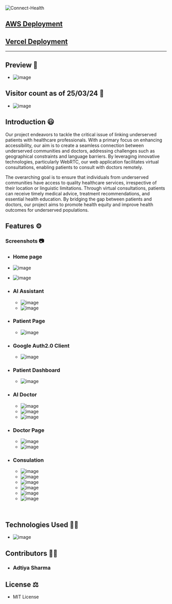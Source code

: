 ![Connect-Health](https://socialify.git.ci/SomSingh23/Connect-Health/image?description=1&descriptionEditable=Health%20Care%20Access%20for%20Underserved%20Community&font=Inter&language=1&name=1&owner=1&pattern=Solid&theme=Dark)

## [AWS Deployment](https://app.connect-health.xyz/)
## [Vercel Deployment](https://connectihealth.vercel.app)

<hr>

## Preview 💫
 - ![image](https://github.com/SomSingh23/Alpine_Hackiniiitp/assets/91485305/f65332b0-f583-4b22-b7f4-ce7e68357980)

## Visitor count as of 25/03/24 🚀
 - ![image](https://github.com/SomSingh23/Connect-Health/assets/91485305/d69e3d69-0f66-4b51-bc32-5b99f1fc40fd)


## Introduction 😃
Our project endeavors to tackle the critical issue of linking underserved patients with healthcare professionals. With a primary focus on enhancing accessibility, our aim is to create a seamless connection between underserved communities and doctors, addressing challenges such as geographical constraints and language barriers. By leveraging innovative technologies, particularly WebRTC, our web application facilitates virtual consultations, enabling patients to consult with doctors remotely.

The overarching goal is to ensure that individuals from underserved communities have access to quality healthcare services, irrespective of their location or linguistic limitations. Through virtual consultations, patients can receive timely medical advice, treatment recommendations, and essential health education. By bridging the gap between patients and doctors, our project aims to promote health equity and improve health outcomes for underserved populations.



## Features ⚙️
### Screenshots 📷
- ### Home page
 - ![image](https://github.com/SomSingh23/Connect-Health/assets/91485305/ec8cfadd-7a52-4973-a5c3-836889748960)
 - ![image](https://github.com/SomSingh23/Connect-Health/assets/91485305/90105fb3-23c4-49b4-97e5-46cad294bbbd)



- ### AI Assistant
  - ![image](https://github.com/SomSingh23/Alpine_Hackiniiitp/assets/91485305/15b27955-c997-4664-b2f5-4b69623d0c35)
  - ![image](https://github.com/SomSingh23/Alpine_Hackiniiitp/assets/91485305/0198cfdf-6002-43ae-bf51-27afcc035802)


- ### Patient Page
  - ![image](https://github.com/SomSingh23/Alpine_Hackiniiitp/assets/91485305/4550d091-c964-4441-b945-aebb48dc1758)

- ### Google Auth2.0 Client
  - ![image](https://github.com/SomSingh23/Alpine_Hackiniiitp/assets/91485305/a00f8804-b66c-4410-a101-c1c33911aa59)

- ### Patient Dashboard
  - ![image](https://github.com/SomSingh23/Alpine_Hackiniiitp/assets/91485305/453a7ac0-8ab0-4aa9-bac4-9c47b779a3fe)

- ### AI Doctor
  - ![image](https://github.com/SomSingh23/Alpine_Hackiniiitp/assets/91485305/8b92f598-2fca-45a7-9619-1fc100537973)
  - ![image](https://github.com/SomSingh23/Alpine_Hackiniiitp/assets/91485305/b8b69cd2-5cfc-42a6-be0a-f768eb11fe20)
  - ![image](https://github.com/SomSingh23/Alpine_Hackiniiitp/assets/91485305/888dbd81-f672-4fd4-8c99-03ca08a99ea4)

- ### Doctor Page
  - ![image](https://github.com/SomSingh23/Alpine_Hackiniiitp/assets/91485305/96679dee-28b9-4092-bcb1-69df67a87435)
  - ![image](https://github.com/SomSingh23/Alpine_Hackiniiitp/assets/91485305/f7585545-e98b-4d64-a177-f45b2ab46283)

- ### Consulation
  - ![image](https://github.com/SomSingh23/Alpine_Hackiniiitp/assets/91485305/67732d45-6610-4a50-b564-b1d53892f061)
  - ![image](https://github.com/SomSingh23/Alpine_Hackiniiitp/assets/91485305/d188fd6b-6ab7-4fe8-8ffa-5874bf8b5a73)
  - ![image](https://github.com/SomSingh23/Alpine_Hackiniiitp/assets/91485305/18d61148-10b3-4c94-b02a-0bbbbf89df75)
  - ![image](https://github.com/SomSingh23/Alpine_Hackiniiitp/assets/91485305/ce0f6bba-08a3-4162-b574-654e516844c4)
  - ![image](https://github.com/SomSingh23/Alpine_Hackiniiitp/assets/91485305/41a32ac5-6878-44c1-b2d5-c49589c1e091)
  - ![image](https://github.com/SomSingh23/Alpine_Hackiniiitp/assets/91485305/b2feffe8-78b9-45f5-85e3-8333a84a9d06)




<br>












## Technologies Used 👩‍💻
 - ![image](https://github.com/SomSingh23/Alpine_Hackiniiitp/assets/91485305/942d8d3e-13a4-451f-8759-bc704e7d3d79)




## Contributors 💁‍♂️
- ### Adtiya Sharma


## License ⚖️
 - MIT License



